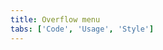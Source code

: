 ```yaml
---
title: Overflow menu
tabs: ['Code', 'Usage', 'Style']
---
```


<component 
    name="Overflow Menu"
    component="overflow-menu" 
    variation="overflow-menu"
    experimental="true"
    hasReactVersion="true"
    >
</component>
<component-docs component="overflow-menu" experimental="true"
hasReactVersion="true"></component-docs>

